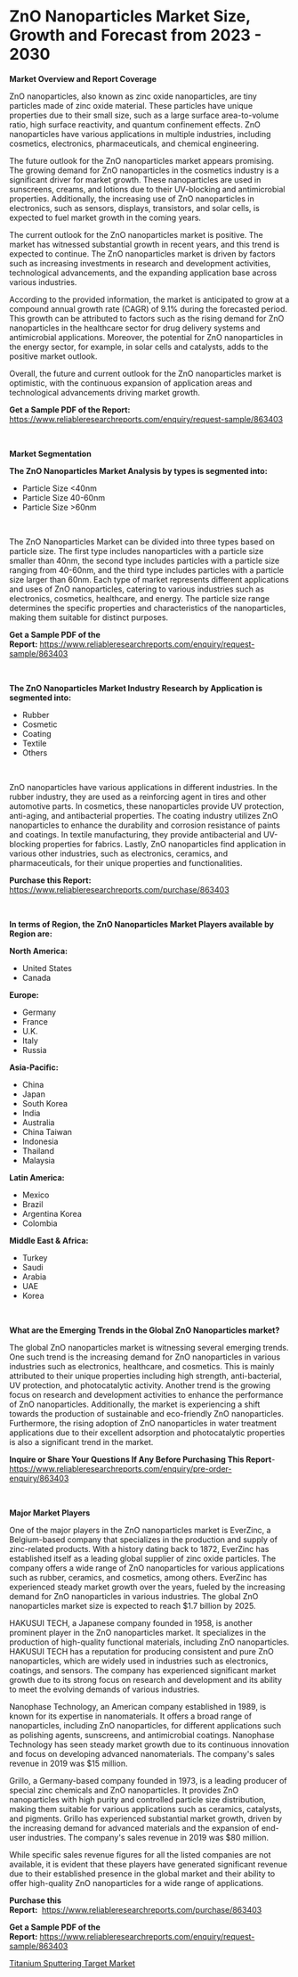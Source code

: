 <p><h1>ZnO Nanoparticles Market Size, Growth and Forecast from 2023 - 2030</h1></p><p><strong>Market Overview and Report Coverage</strong></p>
<p><p>ZnO nanoparticles, also known as zinc oxide nanoparticles, are tiny particles made of zinc oxide material. These particles have unique properties due to their small size, such as a large surface area-to-volume ratio, high surface reactivity, and quantum confinement effects. ZnO nanoparticles have various applications in multiple industries, including cosmetics, electronics, pharmaceuticals, and chemical engineering.</p><p>The future outlook for the ZnO nanoparticles market appears promising. The growing demand for ZnO nanoparticles in the cosmetics industry is a significant driver for market growth. These nanoparticles are used in sunscreens, creams, and lotions due to their UV-blocking and antimicrobial properties. Additionally, the increasing use of ZnO nanoparticles in electronics, such as sensors, displays, transistors, and solar cells, is expected to fuel market growth in the coming years.</p><p>The current outlook for the ZnO nanoparticles market is positive. The market has witnessed substantial growth in recent years, and this trend is expected to continue. The ZnO nanoparticles market is driven by factors such as increasing investments in research and development activities, technological advancements, and the expanding application base across various industries.</p><p>According to the provided information, the market is anticipated to grow at a compound annual growth rate (CAGR) of 9.1% during the forecasted period. This growth can be attributed to factors such as the rising demand for ZnO nanoparticles in the healthcare sector for drug delivery systems and antimicrobial applications. Moreover, the potential for ZnO nanoparticles in the energy sector, for example, in solar cells and catalysts, adds to the positive market outlook.</p><p>Overall, the future and current outlook for the ZnO nanoparticles market is optimistic, with the continuous expansion of application areas and technological advancements driving market growth.</p></p>
<p><strong>Get a Sample PDF of the Report:</strong> <a href="https://www.reliableresearchreports.com/enquiry/request-sample/863403">https://www.reliableresearchreports.com/enquiry/request-sample/863403</a></p>
<p>&nbsp;</p>
<p><strong>Market Segmentation</strong></p>
<p><strong>The ZnO Nanoparticles Market Analysis by types is segmented into:</strong></p>
<p><ul><li>Particle Size <40nm</li><li>Particle Size 40-60nm</li><li>Particle Size >60nm</li></ul></p>
<p>&nbsp;</p>
<p><p>The ZnO Nanoparticles Market can be divided into three types based on particle size. The first type includes nanoparticles with a particle size smaller than 40nm, the second type includes particles with a particle size ranging from 40-60nm, and the third type includes particles with a particle size larger than 60nm. Each type of market represents different applications and uses of ZnO nanoparticles, catering to various industries such as electronics, cosmetics, healthcare, and energy. The particle size range determines the specific properties and characteristics of the nanoparticles, making them suitable for distinct purposes.</p></p>
<p><strong>Get a Sample PDF of the Report:</strong>&nbsp;<a href="https://www.reliableresearchreports.com/enquiry/request-sample/863403">https://www.reliableresearchreports.com/enquiry/request-sample/863403</a></p>
<p>&nbsp;</p>
<p><strong>The ZnO Nanoparticles Market Industry Research by Application is segmented into:</strong></p>
<p><ul><li>Rubber</li><li>Cosmetic</li><li>Coating</li><li>Textile</li><li>Others</li></ul></p>
<p>&nbsp;</p>
<p><p>ZnO nanoparticles have various applications in different industries. In the rubber industry, they are used as a reinforcing agent in tires and other automotive parts. In cosmetics, these nanoparticles provide UV protection, anti-aging, and antibacterial properties. The coating industry utilizes ZnO nanoparticles to enhance the durability and corrosion resistance of paints and coatings. In textile manufacturing, they provide antibacterial and UV-blocking properties for fabrics. Lastly, ZnO nanoparticles find application in various other industries, such as electronics, ceramics, and pharmaceuticals, for their unique properties and functionalities.</p></p>
<p><strong>Purchase this Report:</strong>&nbsp; <a href="https://www.reliableresearchreports.com/purchase/863403">https://www.reliableresearchreports.com/purchase/863403</a></p>
<p>&nbsp;</p>
<p><strong>In terms of Region, the ZnO Nanoparticles Market Players available by Region are:</strong></p>
<p>
    <p> <strong> North America: </strong>
        <ul>
            <li>United States</li>
            <li>Canada</li>
        </ul>
        </p> 
    <p> <strong> Europe: </strong>
        <ul>
            <li>Germany</li>
            <li>France</li>
            <li>U.K.</li>
            <li>Italy</li>
            <li>Russia</li>
        </ul>
        </p> 
    <p> <strong> Asia-Pacific: </strong>
        <ul>
            <li>China</li>
            <li>Japan</li>
            <li>South Korea</li>
            <li>India</li>
            <li>Australia</li>
            <li>China Taiwan</li>
            <li>Indonesia</li>
            <li>Thailand</li>
            <li>Malaysia</li>
        </ul>
        </p> 
    <p> <strong> Latin America: </strong>
        <ul>
            <li>Mexico</li>
            <li>Brazil</li>
            <li>Argentina Korea</li>
            <li>Colombia</li>
        </ul>
        </p> 
    <p> <strong> Middle East & Africa: </strong>
        <ul>
            <li>Turkey</li>
            <li>Saudi</li>
            <li>Arabia</li>
            <li>UAE</li>
            <li>Korea</li>
        </ul>
    </p>
    </p>
<p>&nbsp;</p>
<p><strong>What are the Emerging Trends in the Global ZnO Nanoparticles market?</strong></p>
<p><p>The global ZnO nanoparticles market is witnessing several emerging trends. One such trend is the increasing demand for ZnO nanoparticles in various industries such as electronics, healthcare, and cosmetics. This is mainly attributed to their unique properties including high strength, anti-bacterial, UV protection, and photocatalytic activity. Another trend is the growing focus on research and development activities to enhance the performance of ZnO nanoparticles. Additionally, the market is experiencing a shift towards the production of sustainable and eco-friendly ZnO nanoparticles. Furthermore, the rising adoption of ZnO nanoparticles in water treatment applications due to their excellent adsorption and photocatalytic properties is also a significant trend in the market.</p></p>
<p><strong>Inquire or Share Your Questions If Any Before Purchasing This Report</strong>- <a href="https://www.reliableresearchreports.com/enquiry/pre-order-enquiry/863403">https://www.reliableresearchreports.com/enquiry/pre-order-enquiry/863403</a></p>
<p>&nbsp;</p>
<p><strong>Major Market Players</strong></p>
<p><p>One of the major players in the ZnO nanoparticles market is EverZinc, a Belgium-based company that specializes in the production and supply of zinc-related products. With a history dating back to 1872, EverZinc has established itself as a leading global supplier of zinc oxide particles. The company offers a wide range of ZnO nanoparticles for various applications such as rubber, ceramics, and cosmetics, among others. EverZinc has experienced steady market growth over the years, fueled by the increasing demand for ZnO nanoparticles in various industries. The global ZnO nanoparticles market size is expected to reach $1.7 billion by 2025.</p><p>HAKUSUI TECH, a Japanese company founded in 1958, is another prominent player in the ZnO nanoparticles market. It specializes in the production of high-quality functional materials, including ZnO nanoparticles. HAKUSUI TECH has a reputation for producing consistent and pure ZnO nanoparticles, which are widely used in industries such as electronics, coatings, and sensors. The company has experienced significant market growth due to its strong focus on research and development and its ability to meet the evolving demands of various industries.</p><p>Nanophase Technology, an American company established in 1989, is known for its expertise in nanomaterials. It offers a broad range of nanoparticles, including ZnO nanoparticles, for different applications such as polishing agents, sunscreens, and antimicrobial coatings. Nanophase Technology has seen steady market growth due to its continuous innovation and focus on developing advanced nanomaterials. The company's sales revenue in 2019 was $15 million.</p><p>Grillo, a Germany-based company founded in 1973, is a leading producer of special zinc chemicals and ZnO nanoparticles. It provides ZnO nanoparticles with high purity and controlled particle size distribution, making them suitable for various applications such as ceramics, catalysts, and pigments. Grillo has experienced substantial market growth, driven by the increasing demand for advanced materials and the expansion of end-user industries. The company's sales revenue in 2019 was $80 million.</p><p>While specific sales revenue figures for all the listed companies are not available, it is evident that these players have generated significant revenue due to their established presence in the global market and their ability to offer high-quality ZnO nanoparticles for a wide range of applications.</p></p>
<p><strong>Purchase this Report:</strong>&nbsp;&nbsp;<a href="https://www.reliableresearchreports.com/purchase/863403">https://www.reliableresearchreports.com/purchase/863403</a></p>
<p></p>
<p><strong>Get a Sample PDF of the Report:</strong>&nbsp;<a href="https://www.reliableresearchreports.com/enquiry/request-sample/863403">https://www.reliableresearchreports.com/enquiry/request-sample/863403</a></p>
<p><p><a href="https://github.com/GroverBarry/Market-Research-Report-List-2/blob/main/titanium-sputtering-target-market.md">Titanium Sputtering Target Market</a></p></p>